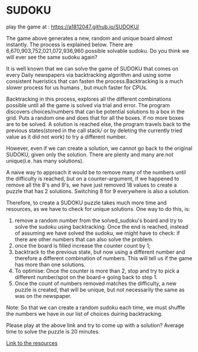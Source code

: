 # SUDOKU

play the game at : https://a1812047.github.io/SUDOKU/


The game above generates a new, random and unique board almost instantly. The process is explained below. There are  6,670,903,752,021,072,936,960 possible solvable sudoku. Do you think we will ever see the same sudoku again? 

It is well known that we can solve the game of SUDOKU that comes on every Daily newspapers via backtracking algorithm and using some consistent hueristics that can fasten the process.Backtracking is a much slower process for us humans , but much faster for CPUs.

Backtracking in this process, explores all the different combinations possible until all the game is solved via trial and error. The program discovers choices/numbers that can be potential solutions to a box in the grid. Puts a random one and does that for all the boxes. if no more boxes are to be solved. A solution is reached else, the program travels back to the previous states(stored in the call stack/ or by deleting the currently tried value as it did not work) to try a different number. 

However, even if we can create a solution, we cannot go back to the original SUDOKU, given only the solution. There are plenty and many are not unique(i.e. has many solutions). 

A naive way to approach it would be to remove many of the numbers until the difficulty is reached, but on a counter-argument, if we happened to remove all the 8's and 9's, we have just removed 18 values to create a puzzle that has 2 solutions. Switching 8 for 9 everywhere is also a solution. 

Therefore, to create a SUDOKU puzzle takes much more time and resources, as we have to check for unique solutions. One way to do this, is:
1. remove a random number from the solved_sudoku's board and try to solve the sudoku using backtracking. Once the end is reached, instead of assuming we have solved the sudoku, we might have to check:
    if there are other numbers that can also solve the problem. 
2. once the board is filled increase the counter count by 1;
3. backtrack to the previous state, but now using a different number and therefore a different combination of numbers. This will tell us if the game has more than one solutions. 
4. To optimise: Once the counter is more than 2, stop and try to pick a different number/spot on the board-> going back to step 1. 
5. Once the count of numbers removed matches the difficulty, a new puzzle is created, that will be unique, but not necessarily the same as was on the newspaper. 


Note: So that we can create a random sudoku each time, we must shuffle the numbers we have in our list of choices duiring backtracking. 

Please play at the above link and try to come up with a solution? Average time to solve the puzzle is 20 minutes. 

[Link to the resources](https://pi.math.cornell.edu/~mec/Summer2009/Mahmood/Home.html)